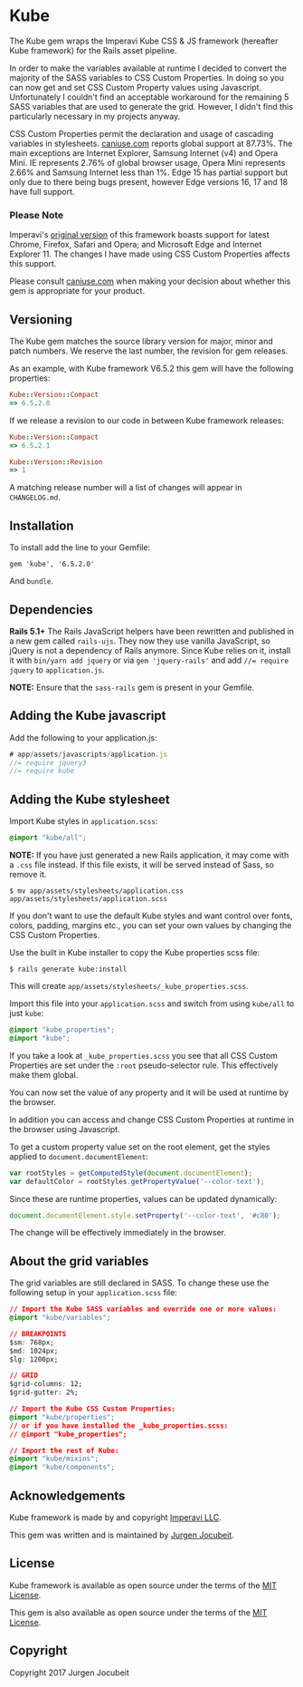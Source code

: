 # Kube

The Kube gem wraps the Imperavi Kube CSS & JS framework (hereafter Kube framework) for the Rails asset pipeline.

In order to make the variables available at runtime I decided to convert the majority of the SASS variables to CSS Custom Properties. In doing so you can now get and set CSS Custom Property values using Javascript. Unfortunately I couldn't find an acceptable workaround for the remaining 5 SASS variables that are used to generate the grid. However, I didn't find this particularly necessary in my projects anyway.

CSS Custom Properties permit the declaration and usage of cascading variables in stylesheets. [caniuse.com](https://caniuse.com/#feat=css-variables) reports global support at 87.73%. The main exceptions are Internet Explorer, Samsung Internet (v4) and Opera Mini. IE represents 2.76% of global browser usage, Opera Mini represents 2.66% and Samsung Internet less than 1%. Edge 15 has partial support but only due to there being bugs present, however Edge versions 16, 17 and 18 have full support.

### Please Note

Imperavi's [original version](https://github.com/imperavi/kube) of this framework boasts support for latest Chrome, Firefox, Safari and Opera; and Microsoft Edge and Internet Explorer 11. The changes I have made using CSS Custom Properties affects this support.

Please consult [caniuse.com](https://caniuse.com/#feat=css-variables) when making your decision about whether this gem is appropriate for your product.

## Versioning

The Kube gem matches the source library version for major, minor and patch numbers.
We reserve the last number, the revision for gem releases.

As an example, with Kube framework V6.5.2 this gem will have the following properties:

```ruby
Kube::Version::Compact
=> 6.5.2.0
```

If we release a revision to our code in between Kube framework releases:

```ruby
Kube::Version::Compact
=> 6.5.2.1

Kube::Version::Revision
=> 1
```

A matching release number will a list of changes will appear in `CHANGELOG.md`.

## Installation

To install add the line to your Gemfile:

```
gem 'kube', '6.5.2.0'
```

And `bundle`.

## Dependencies

**Rails 5.1+**
The Rails JavaScript helpers have been rewritten and published in a new gem called `rails-ujs`. They now they use vanilla JavaScript, so jQuery is not a dependency of Rails anymore. Since Kube  relies on it, install it with ```bin/yarn add jquery``` or  via ```gem 'jquery-rails'```  and add ```//= require jquery``` to ```application.js```.

**NOTE:** Ensure that the `sass-rails` gem is present in your Gemfile.

## Adding the Kube javascript

Add the following to your application.js:

```js
# app/assets/javascripts/application.js
//= require jquery3
//= require kube
```

## Adding the Kube stylesheet

Import Kube styles in `application.scss`:

```css
@import "kube/all";
```

**NOTE:** If you have just generated a new Rails application, it  may come with a `.css` file instead. If this file exists, it will be served instead of Sass, so remove it.

```
$ mv app/assets/stylesheets/application.css app/assets/stylesheets/application.scss
```

If you don't want to use the default Kube styles and want control over fonts, colors, padding, margins etc., you can set your own values by changing the CSS Custom Properties.

Use the built in Kube installer to copy the Kube properties scss file:

```
$ rails generate kube:install
```

This will create `app/assets/stylesheets/_kube_properties.scss`.

Import this file into your `application.scss` and switch from using `kube/all` to just `kube`:

```css
@import "kube_properties";
@import "kube";
```
If you take a look at `_kube_properties.scss` you see that all CSS Custom Properties are set under the `:root` pseudo-selector rule. This effectively make them global.

You can now set the value of any property and it will be used at runtime by the browser.

In addition you can access and change CSS Custom Properties at runtime in the browser using Javascript.

To get a custom property value set on the root element, get the styles applied to `document.documentElement`:

```js
var rootStyles = getComputedStyle(document.documentElement);
var defaultColor = rootStyles.getPropertyValue('--color-text');
```

Since these are runtime properties, values can be updated dynamically:

```js
document.documentElement.style.setProperty('--color-text', '#c80');
```

The change will be effectively immediately in the browser.

## About the grid variables

The grid variables are still declared in SASS. To change these use the following setup in your `application.scss` file:

```css
// Import the Kube SASS variables and override one or more values:
@import "kube/variables";

// BREAKPOINTS
$sm: 768px;
$md: 1024px;
$lg: 1200px;

// GRID
$grid-columns: 12;
$grid-gutter: 2%;

// Import the Kube CSS Custom Properties:
@import "kube/properties";
// or if you have installed the _kube_properties.scss:
// @import "kube_properties";

// Import the rest of Kube:
@import "kube/mixins";
@import "kube/components";
```

## Acknowledgements

Kube framework is made by and copyright [Imperavi LLC](https://imperavi.com/kube).

This gem was written and is maintained by [Jurgen Jocubeit](https://github.com/JurgenJocubeit).

## License

Kube framework is available as open source under the terms of the [MIT License](https://opensource.org/licenses/MIT).

This gem is also available as open source under the terms of the [MIT License](https://opensource.org/licenses/MIT).

## Copyright

Copyright 2017 Jurgen Jocubeit
